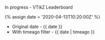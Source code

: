 ---
---

In progress - VTikZ Leaderboard

{% assign date = '2020-04-13T10:20:00Z' %}

- Original date - {{ date }}
- With timeago filter - {{ date | timeago }}